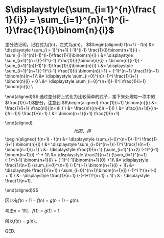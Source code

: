 # $\displaystyle{\sum_{i=1}^{n}\frac{1}{i}} = \sum_{i=1}^{n}(-1)^{i-1}\frac{1}{i}\binom{n}{i}$

差分法证明，记右式为$f(n)$，左式为$g(n)$。 $$\begin{aligned}
        f(n+1) - f(n) &= \displaystyle \sum_{i = 1}^{n+1} (-1)^{i-1} \frac{1}{i}\binom{n+1}{i} - \sum_{i=1}^{n}(-1)^{i-1}\frac{1}{i}\binom{n}{i} \\
        &= \displaystyle \sum_{i=1}^{n+1}(-1)^{i-1} \frac{1}{i}(\binom{n}{i} + \binom{n}{i-1}) - \sum_{i=1}^{n}(-1)^{i-1}\frac{1}{i}\binom{n}{i} \\
        &= \displaystyle \sum_{i=1}^{n+1}(-1)^{i-1} \frac{1}{i} \binom{n}{i-1} + (-1)^{n+1} \frac{1}{n+1} \binom{n}{n+1}\\
        &= \displaystyle \sum_{i=0}^{n}(-1)^i \frac{1}{i+1} \binom{n}{i} + 0 \\
        &= \displaystyle \sum_{i=0}^{n+1}(-1)^i \frac{1}{i+1} \binom{n}{i} \\ 
    
\end{aligned}$$
通过差分将上式化为比较简单的式子，接下来处理每一项中的$\frac{1}{i+1}$部分，注意到
$$\begin{aligned}
        \frac{1}{i+1} \binom{n}{i} &= \frac{1}{i+1} \frac{n!}{(n-i)!i!} \\
        &= \frac{n!}{(n-i)!(i+1)!} \\
        &= \frac{(n+1)!}{(n-i)!(i+1)!} \frac{1}{n+1} \\
        &= \binom{n+1}{i+1} \frac{1}{n+1}
    
\end{aligned}$$ 
代回，得 $$\begin{aligned}
        f(n+1) - f(n) &= \displaystyle \sum_{i=0}^{n+1}(-1)^i \frac{1}{i+1} \binom{n}{i} \\ 
        &= \displaystyle \sum_{i=0}^{n+1}(-1)^i \frac{1}{n+1} \binom{n+1}{i+1} \\
        &= \displaystyle \frac{1}{n+1} (\sum_{i=1}^{n+2} (-1)^{i-1} \binom{n+1}{i} -1 + 1)\\
        &= \displaystyle \frac{1}{n+1} (\sum_{i=1}^{n+1} (-1)^{i-1} \binom{n+1}{i} + (-1)^{-1}\binom{n+1}{0} +1)\\
        &= \displaystyle \frac{1}{n+1} (\sum_{i=0}^{n+1} (-1)^{i-1} \binom{n+1}{i} + 1)\\
        &= \displaystyle \frac{1}{n+1} (-\sum_{i=0}^{n+1}\binom{n+1}{i} (-1)^i 1^{n+1-i} + 1) \\
        &= \displaystyle \frac{1}{n+1} (-(-1+1)^{n+1} + 1) \\
        &= \displaystyle \frac{1}{n+1}. 
    
\end{aligned}$$

因此有$f(n+1) - f(n) = g(n+1) - g(n)$.

考虑$n = 1$时，$f(1) = g(1) = 1$.

所以$f(n) = g(n)$。

QED.
